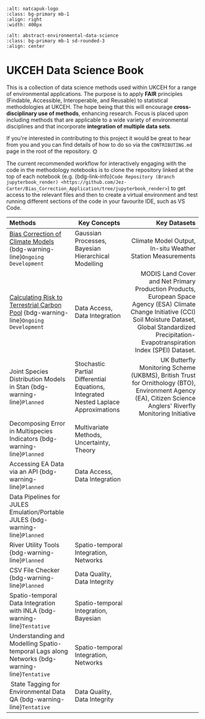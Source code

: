 ```{image} images/NatCapUK_colour.png
:alt: natcapuk-logo
:class: bg-primary mb-1
:align: right
:width: 400px
```

```{image} images/eds-abstract-image.jpg 
:alt: abstract-environmental-data-science
:class: bg-primary mb-1 sd-rounded-3
:align: center
```

# UKCEH Data Science Book

This is a collection of data science methods used within UKCEH for a range of environmental applications. The purpose is to apply **FAIR** principles (Findable, Accessible, Interoperable, and Reusable) to statistical methodologies at UKCEH. The hope being that this will encourage **cross-disciplinary use of methods**, enhancing research. Focus is placed upon including methods that are applicable to a wide variety of environmental disciplines and that incorporate **integration of multiple data sets**. 

If you're interested in contributing to this project it would be great to hear from you and you can find details of how to do so via the `CONTRIBUTING.md` page in the root of the repository. 🌞

The current recommended workflow for interactively engaging with the code in the methodology notebooks is to clone the repository linked at the top of each notebook (e.g. {bdg-link-info}`Code Repository (Branch jupyterbook_render) <https://github.com/Jez-Carter/Bias_Correction_Application/tree/jupyterbook_render>`) to get access to the relevant files and then to create a virtual environment and test running different sections of the code in your favourite IDE, such as VS Code.  

| Methods | Key Concepts | Key Datasets |
| :--- | --- | ---: |
| [Bias Correction of Climate Models](<../methods/ds-toolbox-notebook-biascorrection/bias-correction>) {bdg-warning-line}`Ongoing Development`| Gaussian Processes, Bayesian Hierarchical Modelling | Climate Model Output, In-situ Weather Station Measurements 
| [Calculating Risk to Terrestrial Carbon Pool](<../methods/ds-toolbox-notebook-risk-terrestrial-carbon-pool/RiskQuantificationNotebook>) {bdg-warning-line}`Ongoing Development` | Data Access, Data Integration | MODIS Land Cover and Net Primary Production Products, European Space Agency (ESA) Climate Change Initiative (CCI) Soil Moisture Dataset, Global Standardized Precipitation-Evapotranspiration Index (SPEI) Dataset.
| Joint Species Distribution Models in Stan {bdg-warning-line}`Planned` | Stochastic Partial Differential Equations, Integrated Nested Laplace Approximations | UK Butterfly Monitoring Scheme (UKBMS), British Trust for Ornithology (BTO), Environment Agency (EA), Citizen Science Anglers' Riverfly Monitoring Initiative
| Decomposing Error in Multispecies Indicators {bdg-warning-line}`Planned` | Multivariate Methods, Uncertainty, Theory | |
| Accessing EA Data via an API {bdg-warning-line}`Planned` | Data Access, Data Integration | |
| Data Pipelines for JULES Emulation/Portable JULES {bdg-warning-line}`Planned` | | |
| River Utility Tools {bdg-warning-line}`Planned` | Spatio-temporal Integration, Networks | |
| CSV File Checker {bdg-warning-line}`Planned` | Data Quality, Data Integrity | |
| Spatio-temporal Data Integration with INLA {bdg-warning-line}`Tentative` | Spatio-temporal Integration, Bayesian | | 
| Understanding and Modelling Spatio-temporal Lags along Networks {bdg-warning-line}`Tentative` | Spatio-temporal Integration, Networks | |
| State Tagging for Environmental Data QA {bdg-warning-line}`Tentative` | Data Quality, Data Integrity | |

<br>

<!-- | Methods | Generalisability |
| :--- | ---: |
| [Bias Correction of Climate Models](<../notebooks/methods/Bias_Correction_Application/walkthrough_tutorial/Walkthrough Tutorial>) {bdg-warning-line}`Ongoing Development` | Combining good-coverage biased datasets with poor-coverage unbiased datasets. Modelling uncertainty when interpolating spatial and/or temporal data. 
| Joint Species Distribution Models in Stan {bdg-warning-line}`Planned` | 
| Decomposing Error in Multispecies Indicators {bdg-warning-line}`Planned` | 
| Accessing EA Data via an API {bdg-warning-line}`Planned` | 
| Data Pipelines for JULES Emulation/Portable JULES {bdg-warning-line}`Planned` |
| River Utility Tools {bdg-warning-line}`Planned` | 
| CSV File Checker {bdg-warning-line}`Planned` |
| Spatio-temporal Data Integration with INLA {bdg-warning-line}`Tentative` |
| Understanding and Modelling Spatio-temporal Lags along Networks {bdg-warning-line}`Tentative` |
| State Tagging for Environmental Data QA {bdg-warning-line}`Tentative` |  -->